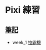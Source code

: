 # Pixi 練習

## [筆記](https://hackmd.io/dFXPjWMTQrGow0LTnBFKqQ?both)

* week_1 
[拉霸機](https://hackmd.io/dFXPjWMTQrGow0LTnBFKqQ?both)
